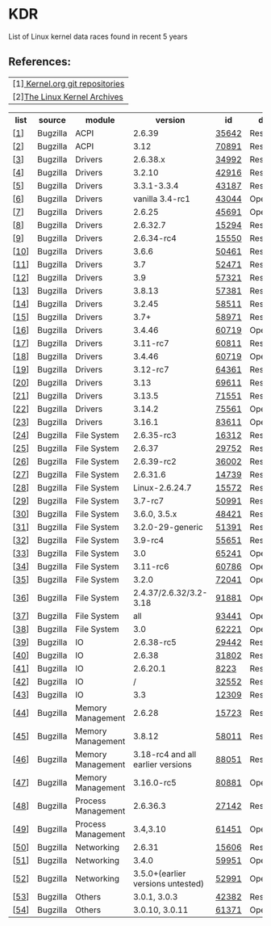 # KDR
List of Linux kernel data races found in recent 5 years
<br>
<h2>References:</h2>
<table>
<tr><td>
[1]<a href="https://git.kernel.org/cgit/linux/kernel/git/torvalds/linux.git/"> Kernel.org git repositories </a>
<tr><td>
[2]<a href="https://www.kernel.org">The Linux Kernel Archives</a>

</table>

<table>
    <tr> <th> list                      <th> source          <th> module         <th> version       <th> id     <th> date <th>status

<tr><td>[<a href='#c1'>1</a>]<td>Bugzilla<td>ACPI<td>2.6.39<td><a href='https://bugzilla.kernel.org/show_bug.cgi?id=35642'>35642</a><td>Resolved
<tr><td>[<a href='#c2'>2</a>]<td>Bugzilla<td>ACPI<td>3.12<td><a href='https://bugzilla.kernel.org/show_bug.cgi?id=70891'>70891</a><td>Resolved
<tr><td>[<a href='#c3'>3</a>]<td>Bugzilla<td>Drivers<td>2.6.38.x<td><a href='https://bugzilla.kernel.org/show_bug.cgi?id=34992'>34992</a><td>Resolved
<tr><td>[<a href='#c4'>4</a>]<td>Bugzilla<td>Drivers<td>3.2.10<td><a href='https://bugzilla.kernel.org/show_bug.cgi?id=42916'>42916</a><td>Resolved
<tr><td>[<a href='#c5'>5</a>]<td>Bugzilla<td>Drivers<td>3.3.1-3.3.4<td><a href='https://bugzilla.kernel.org/show_bug.cgi?id=43187'>43187</a><td>Resolved
<tr><td>[<a href='#c6'>6</a>]<td>Bugzilla<td>Drivers<td>vanilla 3.4-rc1<td><a href='https://bugzilla.kernel.org/show_bug.cgi?id=43044'>43044</a><td>Opened
<tr><td>[<a href='#c7'>7</a>]<td>Bugzilla<td>Drivers<td>2.6.25<td><a href='https://bugzilla.kernel.org/show_bug.cgi?id=45691'>45691</a><td>Opened
<tr><td>[<a href='#c8'>8</a>]<td>Bugzilla<td>Drivers<td>2.6.32.7<td><a href='https://bugzilla.kernel.org/show_bug.cgi?id=15294'>15294</a><td>Resolved
<tr><td>[<a href='#c9'>9</a>]<td>Bugzilla<td>Drivers<td>2.6.34-rc4<td><a href='https://bugzilla.kernel.org/show_bug.cgi?id=15550'>15550</a><td>Resolved
<tr><td>[<a href='#c10'>10</a>]<td>Bugzilla<td>Drivers<td>3.6.6<td><a href='https://bugzilla.kernel.org/show_bug.cgi?id=50461'>50461</a><td>Resolved
<tr><td>[<a href='#c11'>11</a>]<td>Bugzilla<td>Drivers<td>3.7<td><a href='https://bugzilla.kernel.org/show_bug.cgi?id=52471'>52471</a><td>Resolved
<tr><td>[<a href='#c12'>12</a>]<td>Bugzilla<td>Drivers<td>3.9<td><a href='https://bugzilla.kernel.org/show_bug.cgi?id=57321'>57321</a><td>Resolved
<tr><td>[<a href='#c13'>13</a>]<td>Bugzilla<td>Drivers<td>3.8.13<td><a href='https://bugzilla.kernel.org/show_bug.cgi?id=57381'>57381</a><td>Resolved
<tr><td>[<a href='#c14'>14</a>]<td>Bugzilla<td>Drivers<td>3.2.45<td><a href='https://bugzilla.kernel.org/show_bug.cgi?id=58511'>58511</a><td>Resolved
<tr><td>[<a href='#c15'>15</a>]<td>Bugzilla<td>Drivers<td>3.7+<td><a href='https://bugzilla.kernel.org/show_bug.cgi?id=58971'>58971</a><td>Resolved
<tr><td>[<a href='#c16'>16</a>]<td>Bugzilla<td>Drivers<td>3.4.46<td><a href='https://bugzilla.kernel.org/show_bug.cgi?id=60719'>60719</a><td>Opened
<tr><td>[<a href='#c17'>17</a>]<td>Bugzilla<td>Drivers<td>3.11-rc7<td><a href='https://bugzilla.kernel.org/show_bug.cgi?id=60811'>60811</a><td>Resolved
<tr><td>[<a href='#c18'>18</a>]<td>Bugzilla<td>Drivers<td>3.4.46<td><a href='https://bugzilla.kernel.org/show_bug.cgi?id=60719'>60719</a><td>Opened
<tr><td>[<a href='#c19'>19</a>]<td>Bugzilla<td>Drivers<td>3.12-rc7<td><a href='https://bugzilla.kernel.org/show_bug.cgi?id=64361'>64361</a><td>Resolved
<tr><td>[<a href='#c20'>20</a>]<td>Bugzilla<td>Drivers<td>3.13<td><a href='https://bugzilla.kernel.org/show_bug.cgi?id=69611'>69611</a><td>Resolved
<tr><td>[<a href='#c21'>21</a>]<td>Bugzilla<td>Drivers<td>3.13.5<td><a href='https://bugzilla.kernel.org/show_bug.cgi?id=71551'>71551</a><td>Resolved
<tr><td>[<a href='#c22'>22</a>]<td>Bugzilla<td>Drivers<td>3.14.2<td><a href='https://bugzilla.kernel.org/show_bug.cgi?id=75561'>75561</a><td>Opened
<tr><td>[<a href='#c23'>23</a>]<td>Bugzilla<td>Drivers<td>3.16.1<td><a href='https://bugzilla.kernel.org/show_bug.cgi?id=83611'>83611</a><td>Opened
<tr><td>[<a href='#c24'>24</a>]<td>Bugzilla<td>File System<td>2.6.35-rc3<td><a href='https://bugzilla.kernel.org/show_bug.cgi?id=16312'>16312</a><td>Resolved
<tr><td>[<a href='#c25'>25</a>]<td>Bugzilla<td>File System<td>2.6.37<td><a href='https://bugzilla.kernel.org/show_bug.cgi?id=29752'>29752</a><td>Resolved
<tr><td>[<a href='#c26'>26</a>]<td>Bugzilla<td>File System<td>2.6.39-rc2<td><a href='https://bugzilla.kernel.org/show_bug.cgi?id=36002'>36002</a><td>Resolved
<tr><td>[<a href='#c27'>27</a>]<td>Bugzilla<td>File System<td>2.6.31.6<td><a href='https://bugzilla.kernel.org/show_bug.cgi?id=14739'>14739</a><td>Resolved
<tr><td>[<a href='#c28'>28</a>]<td>Bugzilla<td>File System<td>Linux-2.6.24.7<td><a href='https://bugzilla.kernel.org/show_bug.cgi?id=15572'>15572</a><td>Resolved
<tr><td>[<a href='#c29'>29</a>]<td>Bugzilla<td>File System<td>3.7-rc7<td><a href='https://bugzilla.kernel.org/show_bug.cgi?id=50991'>50991</a><td>Resolved
<tr><td>[<a href='#c30'>30</a>]<td>Bugzilla<td>File System<td>3.6.0, 3.5.x<td><a href='https://bugzilla.kernel.org/show_bug.cgi?id=48421'>48421</a><td>Resolved
<tr><td>[<a href='#c31'>31</a>]<td>Bugzilla<td>File System<td>3.2.0-29-generic<td><a href='https://bugzilla.kernel.org/show_bug.cgi?id=51391'>51391</a><td>Resolved
<tr><td>[<a href='#c32'>32</a>]<td>Bugzilla<td>File System<td>3.9-rc4<td><a href='https://bugzilla.kernel.org/show_bug.cgi?id=55651'>55651</a><td>Resolved
<tr><td>[<a href='#c33'>33</a>]<td>Bugzilla<td>File System<td>3.0<td><a href='https://bugzilla.kernel.org/show_bug.cgi?id=65241'>65241</a><td>Opened
<tr><td>[<a href='#c34'>34</a>]<td>Bugzilla<td>File System<td>3.11-rc6<td><a href='https://bugzilla.kernel.org/show_bug.cgi?id=60786'>60786</a><td>Opened
<tr><td>[<a href='#c35'>35</a>]<td>Bugzilla<td>File System<td>3.2.0<td><a href='https://bugzilla.kernel.org/show_bug.cgi?id=72041'>72041</a><td>Opened
<tr><td>[<a href='#c36'>36</a>]<td>Bugzilla<td>File System<td>2.4.37/2.6.32/3.2-3.18<td><a href='https://bugzilla.kernel.org/show_bug.cgi?id=91881'>91881</a><td>Opened
<tr><td>[<a href='#c37'>37</a>]<td>Bugzilla<td>File System<td>all<td><a href='https://bugzilla.kernel.org/show_bug.cgi?id=93441'>93441</a><td>Opened
<tr><td>[<a href='#c38'>38</a>]<td>Bugzilla<td>File System<td>3.0<td><a href='https://bugzilla.kernel.org/show_bug.cgi?id=62221'>62221</a><td>Opened
<tr><td>[<a href='#c39'>39</a>]<td>Bugzilla<td>IO<td>2.6.38-rc5<td><a href='https://bugzilla.kernel.org/show_bug.cgi?id=29442'>29442</a><td>Resolved
<tr><td>[<a href='#c40'>40</a>]<td>Bugzilla<td>IO<td>2.6.38<td><a href='https://bugzilla.kernel.org/show_bug.cgi?id=31802'>31802</a><td>Resolved
<tr><td>[<a href='#c41'>41</a>]<td>Bugzilla<td>IO<td>2.6.20.1<td><a href='https://bugzilla.kernel.org/show_bug.cgi?id=8223'>8223</a><td>Resolved
<tr><td>[<a href='#c42'>42</a>]<td>Bugzilla<td>IO<td>/<td><a href='https://bugzilla.kernel.org/show_bug.cgi?id=32552'>32552</a><td>Resolved
<tr><td>[<a href='#c43'>43</a>]<td>Bugzilla<td>IO<td>3.3<td><a href='https://bugzilla.kernel.org/show_bug.cgi?id=12309'>12309</a><td>Resolved
<tr><td>[<a href='#c44'>44</a>]<td>Bugzilla<td>Memory Management<td>2.6.28<td><a href='https://bugzilla.kernel.org/show_bug.cgi?id=15723'>15723</a><td>Resolved
<tr><td>[<a href='#c45'>45</a>]<td>Bugzilla<td>Memory Management<td>3.8.12<td><a href='https://bugzilla.kernel.org/show_bug.cgi?id=58011'>58011</a><td>Resolved
<tr><td>[<a href='#c46'>46</a>]<td>Bugzilla<td>Memory Management<td>3.18-rc4 and all earlier versions<td><a href='https://bugzilla.kernel.org/show_bug.cgi?id=88051'>88051</a><td>Resolved
<tr><td>[<a href='#c47'>47</a>]<td>Bugzilla<td>Memory Management<td>3.16.0-rc5<td><a href='https://bugzilla.kernel.org/show_bug.cgi?id=80881'>80881</a><td>Opened
<tr><td>[<a href='#c48'>48</a>]<td>Bugzilla<td>Process Management<td>2.6.36.3<td><a href='https://bugzilla.kernel.org/show_bug.cgi?id=27142'>27142</a><td>Resolved
<tr><td>[<a href='#c49'>49</a>]<td>Bugzilla<td>Process Management<td>3.4,3.10<td><a href='https://bugzilla.kernel.org/show_bug.cgi?id=61451'>61451</a><td>Opened
<tr><td>[<a href='#c50'>50</a>]<td>Bugzilla<td>Networking<td>2.6.31<td><a href='https://bugzilla.kernel.org/show_bug.cgi?id=15606'>15606</a><td>Resolved
<tr><td>[<a href='#c51'>51</a>]<td>Bugzilla<td>Networking<td>3.4.0<td><a href='https://bugzilla.kernel.org/show_bug.cgi?id=59951'>59951</a><td>Opened
<tr><td>[<a href='#c52'>52</a>]<td>Bugzilla<td>Networking<td>3.5.0+(earlier versions untested)<td><a href='https://bugzilla.kernel.org/show_bug.cgi?id=52991'>52991</a><td>Opened
<tr><td>[<a href='#c53'>53</a>]<td>Bugzilla<td>Others<td>3.0.1, 3.0.3<td><a href='https://bugzilla.kernel.org/show_bug.cgi?id=42382'>42382</a><td>Resolved
<tr><td>[<a href='#c54'>54</a>]<td>Bugzilla<td>Others<td>3.0.10, 3.0.11<td><a href='https://bugzilla.kernel.org/show_bug.cgi?id=61371'>61371</a><td>Opened
